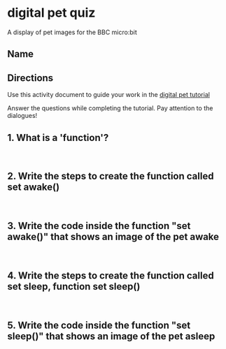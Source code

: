 # digital pet quiz

A display of pet images for the BBC micro:bit 

## Name

## Directions

Use this activity document to guide your work in the [digital pet tutorial](/lessons/digital-pet/tutorial)

Answer the questions while completing the tutorial. Pay attention to the dialogues!

## 1. What is a 'function'?

<br/>

## 2. Write the steps to create the function called set awake()

<br/>

## 3. Write the code inside the function "set awake()" that shows an image of the pet awake

<br/>

## 4. Write the steps to create the function called set sleep, function set sleep()

<br/>

## 5. Write the code inside the function "set sleep()" that shows an image of the pet asleep

<br/>

